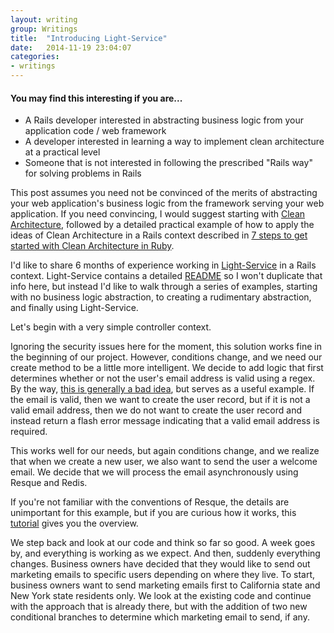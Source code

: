 ```yaml
---
layout: writing
group: Writings
title:  "Introducing Light-Service"
date:   2014-11-19 23:04:07
categories:
- writings
---
```

<div class="abstract">
  <h4>You may find this interesting if you are...</h4>
  <ul>
    <li><span>A Rails developer interested in abstracting business logic from your application code / web framework</span></li>
    <li><span>A developer interested in learning a way to implement clean architecture at a practical level</span></li>
    <li><span>Someone that is not interested in following the prescribed "Rails way" for solving problems in Rails</span></li>
  </ul>
</div>

This post assumes you need not be convinced of the merits of abstracting your web application's business logic
from the framework serving your web application. If you need convincing, I would suggest starting with
[Clean Architecture](http://blog.8thlight.com/uncle-bob/2012/08/13/the-clean-architecture.html), followed by a detailed
practical example of how to apply the ideas of Clean Architecture in a Rails context described in
[7 steps to get started with Clean Architecture in Ruby](https://medium.com/@fbzga/clean-architecture-in-ruby-7eb3cd0fc145).

I'd like to share 6 months of experience working in [Light-Service](http://github.com/adomokos/light-service) in a Rails context.
Light-Service contains a detailed [README](https://github.com/adomokos/light-service/blob/master/README.md) so I won't duplicate
that info here, but instead I'd like to walk through a series of examples, starting with no business logic abstraction,
to creating a rudimentary abstraction, and finally using Light-Service.

Let's begin with a very simple controller context.
<script src="https://gist.github.com/rewinfrey/36d2e6f6e791cef28207.js"></script>

Ignoring the security issues here for the moment, this solution works fine in the beginning of our project. However, conditions change,
and we need our create method to be a little more intelligent. We decide to add logic that first determines whether or not the user's email address is valid using a regex.
By the way, [this is generally a bad idea](http://davidcel.is/blog/2012/09/06/stop-validating-email-addresses-with-regex/), but serves as a useful example.
If the email is valid, then we want to create the user record, but if it is not a valid email address, then we do not want to create the user record and instead
return a flash error message indicating that a valid email address is required.
<script src="https://gist.github.com/rewinfrey/df23615e68244cae7d6c.js"></script>

This works well for our needs, but again conditions change, and we realize that when we create a new user, we also want to send the user a
welcome email. We decide that we will process the email asynchronously using Resque and Redis.

<script src="https://gist.github.com/rewinfrey/2b98d99e3dd57b1d61af.js"></script>

If you're not familiar with the conventions of Resque, the details are unimportant for this example, but if you are curious how it works, this
[tutorial](http://tutorials.jumpstartlab.com/topics/performance/background_jobs.html) gives you the overview.

We step back and look at our code and think so far so good. A week goes by, and everything is working as we expect. And then, suddenly everything changes.
Business owners have decided that they would like to send out marketing emails to specific users depending on where they live. To start, business owners want
to send marketing emails first to California state and New York state residents only. We look at the existing code and continue with
the approach that is already there, but with the addition of two new conditional branches to determine which marketing email to send, if any.

<script src="https://gist.github.com/rewinfrey/5ac73ca2ce2926b01699.js"></script>
